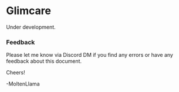 # Glimcare

Under development. 

### Feedback

Please let me know via Discord DM if you find any errors or have any feedback about this document.  

Cheers!

-MoltenLlama